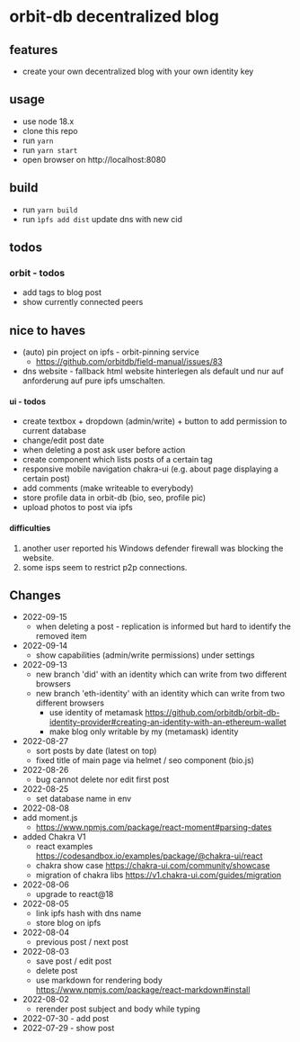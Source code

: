# orbit-db decentralized blog
## features
- create your own decentralized blog with your own identity key

## usage
- use node 18.x
- clone this repo 
- run ``yarn``
- run ``yarn start``
- open browser on http://localhost:8080

## build 
- run ``yarn build``
- run ``ìpfs add dist`` update dns with new cid 

## todos
### orbit - todos
- add tags to blog post
- show currently connected peers

## nice to haves
- (auto) pin project on ipfs - orbit-pinning service
    - https://github.com/orbitdb/field-manual/issues/83
- dns website - fallback html website hinterlegen als default und nur auf anforderung auf pure ipfs umschalten.

#### ui - todos
- create textbox + dropdown (admin/write) + button to add permission to current database 
- change/edit post date
- when deleting a post ask user before action
- create component which lists posts of a certain tag 
- responsive mobile navigation chakra-ui (e.g. about page displaying a certain post)
- add comments (make writeable to everybody)
- store profile data in orbit-db (bio, seo, profile pic)
- upload photos to post via ipfs


#### difficulties
1. another user reported his Windows defender firewall was blocking the website.
2. some isps seem to restrict p2p connections.

## Changes
- 2022-09-15
   - when deleting a post - replication is informed but hard to identify the removed item
- 2022-09-14
    - show capabilities (admin/write permissions) under settings
- 2022-09-13
    - new branch 'did' with an identity which can write from two different browsers
    - new branch 'eth-identity' with an identity which can write from two different browsers
        - use identity of metamask https://github.com/orbitdb/orbit-db-identity-provider#creating-an-identity-with-an-ethereum-wallet
        - make blog only writable by my (metamask) identity
- 2022-08-27
    - sort posts by date (latest on top)
    - fixed title of main page via helmet / seo component (bio.js)
- 2022-08-26
    - bug cannot delete nor edit first post
- 2022-08-25 
    - set database name in env
- 2022-08-08
- add moment.js 
    - https://www.npmjs.com/package/react-moment#parsing-dates
- added Chakra V1 
    - react examples https://codesandbox.io/examples/package/@chakra-ui/react
    - chakra show case https://chakra-ui.com/community/showcase
    - migration of chakra libs https://v1.chakra-ui.com/guides/migration
- 2022-08-06
    - upgrade to react@18 
- 2022-08-05
    - link ipfs hash with dns name
    - store blog on ipfs 
- 2022-08-04
    - previous post / next post 
- 2022-08-03
    - save post / edit post
    - delete post
    - use markdown for rendering body https://www.npmjs.com/package/react-markdown#install
- 2022-08-02 
    - rerender post subject and body while typing 
- 2022-07-30 - add post
- 2022-07-29 - show post